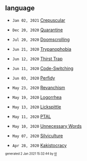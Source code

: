 ## language


* <code>Jan 02, 2021</code> [Crepuscular](2021-01-02T15-31-48-crepuscular.md)

* <code>Dec 20, 2020</code> [Quarantine](2020-12-20T18-03-49-quarantine.md)

* <code>Jul 20, 2020</code> [Doomscrolling](2020-07-20T05-33-23-doomscrolling.md)

* <code>Jun 21, 2020</code> [Trypanophobia](2020-06-21T19-08-02-trypanophobia.md)
* <code>Jun 12, 2020</code> [Thirst Trap](2020-06-12T08-36-46-thirst-trap.md)
* <code>Jun 11, 2020</code> [Code-Switching](2020-06-11T23-48-35-code-switching.md)
* <code>Jun 03, 2020</code> [Perfidy](2020-06-03T07-26-21-perfidy.md)

* <code>May 23, 2020</code> [Revanchism](2020-05-23T23-09-46-revanchism.md)
* <code>May 19, 2020</code> [Logorrhea](2020-05-19T10-25-35-logorrhea.md)
* <code>May 13, 2020</code> [Lickspittle](2020-05-13T10-56-04-lickspittle.md)
* <code>May 11, 2020</code> [PTAL](2020-05-11T15-04-57-ptal.md)
* <code>May 10, 2020</code> [Unnecessary Words](2020-05-10T09-44-37-unnecessary-words.md)
* <code>May 07, 2020</code> [Silviculture](2020-05-07T10-06-23-silviculture.md)

* <code>Apr 28, 2020</code> [Kakistocracy](2020-04-28T21-52-07-kakistocracy.md)

<sup><sub>generated 2 Jan 2021 15:32:44 by <a href='https://github.com/senorprogrammer/til'>til</a></sub></sup>

